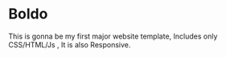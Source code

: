 # Boldo
This is gonna be my first major website template, Includes only CSS/HTML/Js , It is also Responsive.
